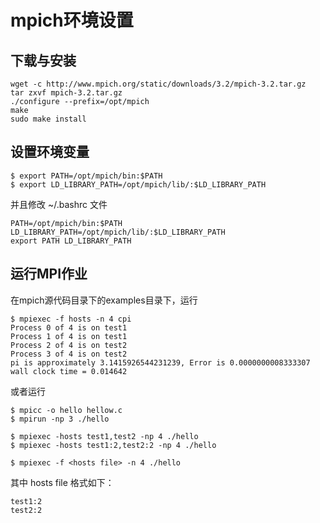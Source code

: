 # mpich环境设置

## 下载与安装

``` shell
wget -c http://www.mpich.org/static/downloads/3.2/mpich-3.2.tar.gz
tar zxvf mpich-3.2.tar.gz
./configure --prefix=/opt/mpich
make
sudo make install
```

## 设置环境变量

``` shell
$ export PATH=/opt/mpich/bin:$PATH
$ export LD_LIBRARY_PATH=/opt/mpich/lib/:$LD_LIBRARY_PATH
```

并且修改 ~/.bashrc 文件

``` shell
PATH=/opt/mpich/bin:$PATH
LD_LIBRARY_PATH=/opt/mpich/lib/:$LD_LIBRARY_PATH
export PATH LD_LIBRARY_PATH
```

## 运行MPI作业

在mpich源代码目录下的examples目录下，运行

``` shell
$ mpiexec -f hosts -n 4 cpi
Process 0 of 4 is on test1
Process 1 of 4 is on test1
Process 2 of 4 is on test2
Process 3 of 4 is on test2
pi is approximately 3.1415926544231239, Error is 0.0000000008333307
wall clock time = 0.014642
```

或者运行

``` shell
$ mpicc -o hello hellow.c
$ mpirun -np 3 ./hello

$ mpiexec -hosts test1,test2 -np 4 ./hello
$ mpiexec -hosts test1:2,test2:2 -np 4 ./hello

$ mpiexec -f <hosts file> -n 4 ./hello
```

其中 hosts file 格式如下：

``` shell
test1:2
test2:2
```
